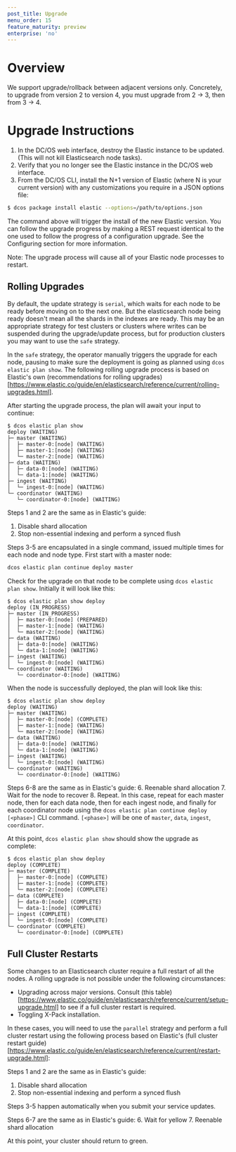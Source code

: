 ```yaml
---
post_title: Upgrade
menu_order: 15
feature_maturity: preview
enterprise: 'no'
---
```


# Overview
We support upgrade/rollback between adjacent versions only. Concretely, to upgrade from version 2 to version 4, you must upgrade from 2 -> 3, then from 3 -> 4.

# Upgrade Instructions

1. In the DC/OS web interface, destroy the Elastic instance to be updated. (This will not kill Elasticsearch node tasks).
2. Verify that you no longer see the Elastic instance in the DC/OS web interface.
3. From the DC/OS CLI, install the N+1 version of Elastic (where N is your current version) with any customizations you require in a JSON options file:

```bash
$ dcos package install elastic --options=/path/to/options.json
```

The command above will trigger the install of the new Elastic version. You can follow the upgrade progress by making a REST request identical to the one used to follow the progress of a configuration upgrade. See the Configuring section for more information.

Note: The upgrade process will cause all of your Elastic node processes to restart.

## Rolling Upgrades

By default, the update strategy is `serial`, which waits for each node to be ready before moving on to the next one. But the elasticsearch node being ready doesn't mean all the shards in the indexes are ready. This may be an appropriate strategy for test clusters or clusters where writes can be suspended during the upgrade/update process, but for production clusters you may want to use the `safe` strategy.

In the `safe` strategy, the operator manually triggers the upgrade for each node, pausing to make sure the deployment is going as planned using `dcos elastic plan show`. The following rolling upgrade process is based on Elastic's own (recommendations for rolling upgrades)[https://www.elastic.co/guide/en/elasticsearch/reference/current/rolling-upgrades.html]. 

After starting the upgrade process, the plan will await your input to continue:
```
$ dcos elastic plan show
deploy (WAITING)
├─ master (WAITING)
│  ├─ master-0:[node] (WAITING)
│  ├─ master-1:[node] (WAITING)
│  └─ master-2:[node] (WAITING)
├─ data (WAITING)
│  ├─ data-0:[node] (WAITING)
│  └─ data-1:[node] (WAITING)
├─ ingest (WAITING)
│  └─ ingest-0:[node] (WAITING)
└─ coordinator (WAITING)
   └─ coordinator-0:[node] (WAITING)
```

Steps 1 and 2 are the same as in Elastic's guide:
1. Disable shard allocation
2. Stop non-essential indexing and perform a synced flush

Steps 3-5 are encapsulated in a single command, issued multiple times for each node and node type. First start with a master node:
```bash
dcos elastic plan continue deploy master
```

Check for the upgrade on that node to be complete using `dcos elastic plan show`. Initially it will look like this:
```
$ dcos elastic plan show deploy
deploy (IN_PROGRESS)
├─ master (IN_PROGRESS)
│  ├─ master-0:[node] (PREPARED)
│  ├─ master-1:[node] (WAITING)
│  └─ master-2:[node] (WAITING)
├─ data (WAITING)
│  ├─ data-0:[node] (WAITING)
│  └─ data-1:[node] (WAITING)
├─ ingest (WAITING)
│  └─ ingest-0:[node] (WAITING)
└─ coordinator (WAITING)
   └─ coordinator-0:[node] (WAITING)
```

When the node is successfully deployed, the plan will look like this:
```
$ dcos elastic plan show deploy
deploy (WAITING)
├─ master (WAITING)
│  ├─ master-0:[node] (COMPLETE)
│  ├─ master-1:[node] (WAITING)
│  └─ master-2:[node] (WAITING)
├─ data (WAITING)
│  ├─ data-0:[node] (WAITING)
│  └─ data-1:[node] (WAITING)
├─ ingest (WAITING)
│  └─ ingest-0:[node] (WAITING)
└─ coordinator (WAITING)
   └─ coordinator-0:[node] (WAITING)
```

Steps 6-8 are the same as in Elastic's guide:
6. Reenable shard allocation 
7. Wait for the node to recover
8. Repeat. In this case, repeat for each master node, then for each data node, then for each ingest node, and finally for each coordinator node using the `dcos elastic plan continue deploy [<phase>]` CLI command. `[<phase>]` will be one of `master`, `data`, `ingest`, `coordinator`. 

At this point, `dcos elastic plan show` should show the upgrade as complete:
```
$ dcos elastic plan show deploy
deploy (COMPLETE)
├─ master (COMPLETE)
│  ├─ master-0:[node] (COMPLETE)
│  ├─ master-1:[node] (COMPLETE)
│  └─ master-2:[node] (COMPLETE)
├─ data (COMPLETE)
│  ├─ data-0:[node] (COMPLETE)
│  └─ data-1:[node] (COMPLETE)
├─ ingest (COMPLETE)
│  └─ ingest-0:[node] (COMPLETE)
└─ coordinator (COMPLETE)
   └─ coordinator-0:[node] (COMPLETE)
```

## Full Cluster Restarts

Some changes to an Elasticsearch cluster require a full restart of all the nodes. A rolling upgrade is not possible under the following circumstances:
  * Upgrading across major versions. Consult (this table)[https://www.elastic.co/guide/en/elasticsearch/reference/current/setup-upgrade.html] to see if a full cluster restart is required. 
  * Toggling X-Pack installation.
  
In these cases, you will need to use the `parallel` strategy and perform a full cluster restart using the following process based on Elastic's (full cluster restart guide)[https://www.elastic.co/guide/en/elasticsearch/reference/current/restart-upgrade.html]:

Steps 1 and 2 are the same as in Elastic's guide:
1. Disable shard allocation
2. Stop non-essential indexing and perform a synced flush

Steps 3-5 happen automatically when you submit your service updates.
 
Steps 6-7 are the same as in Elastic's guide:
6. Wait for yellow
7. Reenable shard allocation 
 
At this point, your cluster should return to green.